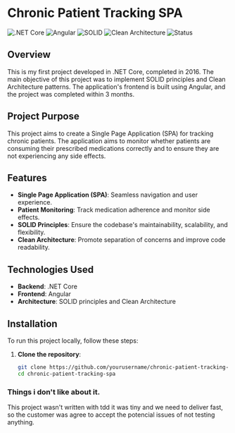 # Chronic Patient Tracking SPA

![.NET Core](https://img.shields.io/badge/.NET%20Core-v2.1-blue)
![Angular](https://img.shields.io/badge/Angular-v6.0-red)
![SOLID](https://img.shields.io/badge/SOLID-Patterns-8CA1AF)
![Clean Architecture](https://img.shields.io/badge/Clean%20Architecture-Implemented-brightgreen)
![Status](https://img.shields.io/badge/Status-Completed-brightgreen)

## Overview
This is my first project developed in .NET Core, completed in 2016. The main objective of this project was to implement SOLID principles and Clean Architecture patterns. The application's frontend is built using Angular, and the project was completed within 3 months.

## Project Purpose
This project aims to create a Single Page Application (SPA) for tracking chronic patients. The application aims to monitor whether patients are consuming their prescribed medications correctly and to ensure they are not experiencing any side effects.

## Features
- **Single Page Application (SPA)**: Seamless navigation and user experience.
- **Patient Monitoring**: Track medication adherence and monitor side effects.
- **SOLID Principles**: Ensure the codebase's maintainability, scalability, and flexibility.
- **Clean Architecture**: Promote separation of concerns and improve code readability.

## Technologies Used
- **Backend**: .NET Core
- **Frontend**: Angular
- **Architecture**: SOLID principles and Clean Architecture

## Installation
To run this project locally, follow these steps:

1. **Clone the repository**:
   ```bash
   git clone https://github.com/yourusername/chronic-patient-tracking-spa.git
   cd chronic-patient-tracking-spa

### Things i don't like about it.

This project wasn't written with tdd it was tiny and we need to deliver fast, so the customer was agree to accept the potencial issues of not testing anything. 
